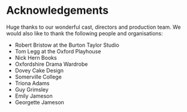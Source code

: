 # Acknowledgements

Huge thanks to our wonderful cast, directors and production team. We would also like to thank the following people and organisations:

- Robert Bristow at the Burton Taylor Studio
- Tom Legg at the Oxford Playhouse
- Nick Hern Books
- Oxfordshire Drama Wardrobe
- Dovey Cake Design
- Somerville College
- Triona Adams
- Guy Grimsley
- Emily Jameson
- Georgette Jameson
